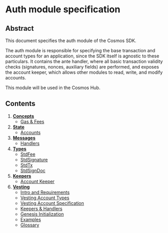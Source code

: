 # Auth module specification

## Abstract

This document specifies the auth module of the Cosmos SDK.

The auth module is responsible for specifying the base transaction and account types
for an application, since the SDK itself is agnostic to these particulars. It contains
the ante handler, where all basic transaction validity checks (signatures, nonces, auxiliary fields)
are performed, and exposes the account keeper, which allows other modules to read, write, and modify accounts.

This module will be used in the Cosmos Hub.

## Contents

1. **[Concepts](01_concepts.md)**
    - [Gas & Fees](01_concepts.md#gas-&-fees)
2. **[State](02_state.md)**
    - [Accounts](02_state.md#accounts)
3. **[Messages](03_messages.md)**
    - [Handlers](03_messages.md#handlers)
4. **[Types](03_types.md)**
    - [StdFee](03_types.md#stdfee)
    - [StdSignature](03_types.md#stdsignature)
    - [StdTx](03_types.md#stdtx)
    - [StdSignDoc](03_types.md#stdsigndoc)
5. **[Keepers](04_keepers.md)**
    - [Account Keeper](04_keepers.md#account-keeper)
6. **[Vesting](05_vesting.md)**
    - [Intro and Requirements](05_vesting.md#intro-and-requirements)
    - [Vesting Account Types](05_vesting.md#vesting-account-types)
    - [Vesting Account Specification](05_vesting.md#vesting-account-specification)
    - [Keepers & Handlers](05_vesting.md#keepers-&-handlers)
    - [Genesis Initialization](05_vesting.md#genesis-initialization)
    - [Examples](05_vesting.md#examples)
    - [Glossary](05_vesting.md#glossary)
